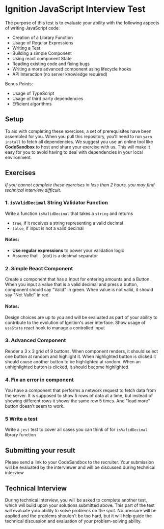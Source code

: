 # Ignition JavaScript Interview Test

The purpose of this test is to evaluate your ability with the following aspects of writing JavaScript code:
* Creation of a Library Function
* Usage of Regular Expressions
* Writing a Test
* Building a simple Component
* Using react component State
* Reading existing code and fixing bugs
* Writing a more advanced component using lifecycle hooks
* API Interaction (no server knowledge required)

Bonus Points:
* Usage of TypeScript
* Usage of third party dependencies
* Efficient algorithms

## Setup

To aid with completing these exercises, a set of prerequisites have been assembled for you. When you pull this repository, you'll need to run 
`yarn install` to fetch all dependencies. We suggest you use an online tool like **CodeSandbox** to host and share your exercise with us. This will make it easy for you to avoid having to deal with dependencies in your local environment.

## Exercises
*If you cannot complete these exercises in less than 2 hours, you may find technical interview difficult.*

### 1. `isValidDecimal` String Validator Function
Write a function `isValidDecimal` that takes a `string` and returns 
- `true`, if it receives a string representing a valid decimal
- `false`, if input is not a valid decimal

#### Notes:
- **Use regular expressions** to power your validation logic
- Assume that `.` (dot) is a decimal separator

### 2. Simple React Component
Create a component that has a Input for entering amounts and a Button.
When you input a value that is a valid decimal and press a button, component should say "Valid" in green. When value is not valid, it should say "Not Valid" in red.

#### Notes:
Design choices are up to you and will be evaluated as part of your ability to contribute to the evolution of Ignition's user interface.
Show usage of `useState` react hook to manage a controlled input

### 3. Advanced Component
Render a 3 x 3 grid of 9 buttons.
When component renders, it should select one button at random and highlight it. When highlighted button is clicked it should cause another button to be highlighted at random. When an unhighlighted button is clicked, it should become highlighted.

### 4. Fix an error in component
You have a component that performs a network request to fetch data from the server. It is supposed to show 5 rows of data at a time, but instead of showing different rows it shows the same row 5 times. And "load more" button doesn't seem to work.

### 5 Write a test
Write a `jest` test to cover all cases you can think of for `isValidDecimal` library function

## Submitting your result
Please send a link to your CodeSandbox to the recruiter. 
Your submission will be evaluated by the interviewer and will be discussed during technical interview

## Technical Interview
During technical interview, you will be asked to complete another test, which will build upon your solutions submitted above. This part of the test will evaluate your ability to solve problems on the spot. No pressure will be applied and the problems shouldn't be too hard, but it will help guide the technical discussion and evaluation of your problem-solving ability.